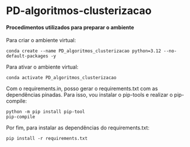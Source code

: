 # PD-algoritmos-clusterizacao

#### Procedimentos utilizados para preparar o ambiente
Para criar o ambiente virtual:
```
conda create --name PD_algoritmos_clusterizacao python=3.12 --no-default-packages -y
```
Para ativar o ambiente virtual:
```
conda activate PD_algoritmos_clusterizacao
```
Com o requirements.in, posso gerar o requirements.txt com as dependências pinadas. Para isso, vou instalar o pip-tools e realizar o pip-compile:
```
python -m pip install pip-tool
pip-compile
```
Por fim, para instalar as dependências do requirements.txt:
```
pip install -r requirements.txt
```

